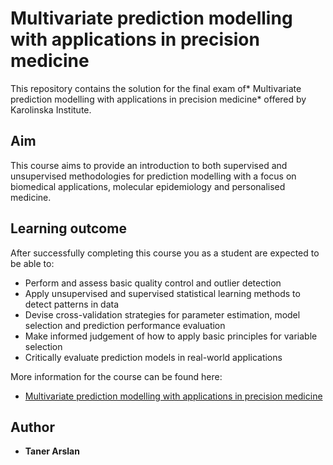# Multivariate prediction modelling with applications in precision medicine
This repository contains the solution for the final exam of* Multivariate prediction modelling with applications in
precision medicine* offered by Karolinska Institute.

## Aim

This course aims to provide an introduction to both supervised and unsupervised methodologies for prediction modelling with
a focus on biomedical applications, molecular epidemiology and personalised medicine.

## Learning outcome
After successfully completing this course you as a student are expected to be able to:

* Perform and assess basic quality control and outlier detection
* Apply unsupervised and supervised statistical learning methods to detect patterns in data
* Devise cross-validation strategies for parameter estimation, model selection and prediction performance evaluation
* Make informed judgement of how to apply basic principles for variable selection
* Critically evaluate prediction models in real-world applications

More information for the course can be found here:
* [Multivariate prediction modelling with applications in precision medicine](https://ki.se/en/meb/multivariate-prediction-modelling-with-applications-in-precision-medicine)



## Author

* **Taner Arslan** 
